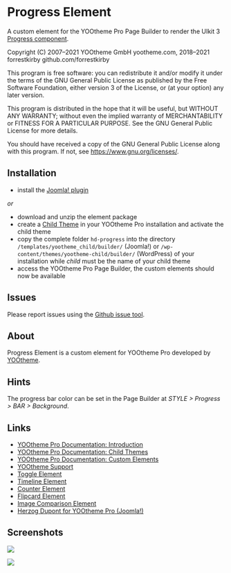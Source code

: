 # Progress Element

A custom element for the YOOtheme Pro Page Builder to render the UIkit 3 [Progress component](https://getuikit.com/docs/progress).

Copyright (C) 2007–2021 YOOtheme GmbH yootheme.com, 2018–2021 forrestkirby github.com/forrestkirby

This program is free software: you can redistribute it and/or modify
it under the terms of the GNU General Public License as published by
the Free Software Foundation, either version 3 of the License, or
(at your option) any later version.

This program is distributed in the hope that it will be useful,
but WITHOUT ANY WARRANTY; without even the implied warranty of
MERCHANTABILITY or FITNESS FOR A PARTICULAR PURPOSE. See the
GNU General Public License for more details.

You should have received a copy of the GNU General Public License
along with this program. If not, see <https://www.gnu.org/licenses/>.

## Installation

- install the [Joomla! plugin](https://github.com/forrestkirby/herzogdupont)

*or*

- download and unzip the element package
- create a [Child Theme](https://yootheme.com/support/yootheme-pro/joomla/developers-child-themes) in your YOOtheme Pro installation and activate the child theme
- copy the complete folder `hd-progress` into the directory `/templates/yootheme_child/builder/` (Joomla!) or `/wp-content/themes/yootheme-child/builder/` (WordPress) of your installation while *child* must be the name of your child theme
- access the YOOtheme Pro Page Builder, the custom elements should now be available

## Issues

Please report issues using the [Github issue tool](../../issues).

## About

Progress Element is a custom element for YOOtheme Pro developed by [YOOtheme](https://yootheme.com).

## Hints

The progress bar color can be set in the Page Builder at _STYLE > Progress > BAR > Background_.

## Links

- [YOOtheme Pro Documentation: Introduction](https://yootheme.com/support/yootheme-pro/joomla/introduction)
- [YOOtheme Pro Documentation: Child Themes](https://yootheme.com/support/yootheme-pro/joomla/developers-child-themes)
- [YOOtheme Pro Documentation: Custom Elements](https://yootheme.com/support/yootheme-pro/joomla/developers-elements)
- [YOOtheme Support](https://yootheme.com/support)
- [Toggle Element](https://github.com/forrestkirby/toggle-element)
- [Timeline Element](https://github.com/forrestkirby/timeline-element)
- [Counter Element](https://github.com/forrestkirby/counter-element)
- [Flipcard Element](https://github.com/forrestkirby/flipcard-element)
- [Image Comparison Element](https://github.com/forrestkirby/image-comparison-element)
- [Herzog Dupont for YOOtheme Pro (Joomla!)](https://github.com/forrestkirby/herzogdupont-joomla)

## Screenshots

![](https://herzog-dupont.de/images/tutorials/tutorial-progress-2.jpg)

![](https://herzog-dupont.de/images/tutorials/tutorial-progress-3.jpg)
